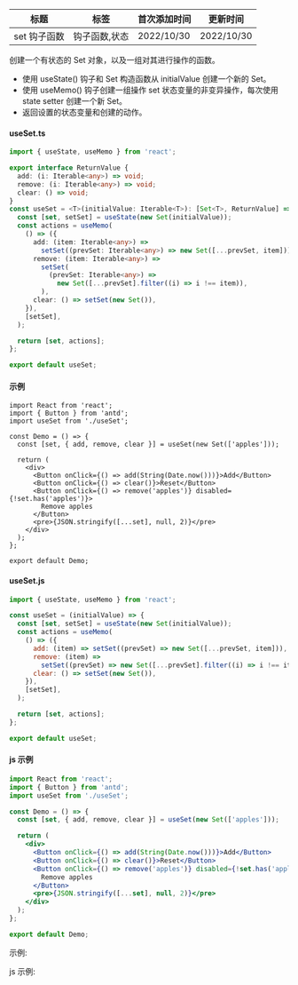 | 标题         | 标签          | 首次添加时间 | 更新时间   |
| ------------ | ------------- | ------------ | ---------- |
| set 钩子函数 | 钩子函数,状态 | 2022/10/30   | 2022/10/30 |

创建一个有状态的 Set 对象，以及一组对其进行操作的函数。

- 使用 useState() 钩子和 Set 构造函数从 initialValue 创建一个新的 Set。
- 使用 useMemo() 钩子创建一组操作 set 状态变量的非变异操作，每次使用 state setter 创建一个新 Set。
- 返回设置的状态变量和创建的动作。

#### useSet.ts

```ts
import { useState, useMemo } from 'react';

export interface ReturnValue {
  add: (i: Iterable<any>) => void;
  remove: (i: Iterable<any>) => void;
  clear: () => void;
}
const useSet = <T>(initialValue: Iterable<T>): [Set<T>, ReturnValue] => {
  const [set, setSet] = useState(new Set(initialValue));
  const actions = useMemo(
    () => ({
      add: (item: Iterable<any>) =>
        setSet((prevSet: Iterable<any>) => new Set([...prevSet, item])),
      remove: (item: Iterable<any>) =>
        setSet(
          (prevSet: Iterable<any>) =>
            new Set([...prevSet].filter((i) => i !== item)),
        ),
      clear: () => setSet(new Set()),
    }),
    [setSet],
  );

  return [set, actions];
};

export default useSet;
```

#### 示例

```tsx | pure
import React from 'react';
import { Button } from 'antd';
import useSet from './useSet';

const Demo = () => {
  const [set, { add, remove, clear }] = useSet(new Set(['apples']));

  return (
    <div>
      <Button onClick={() => add(String(Date.now()))}>Add</Button>
      <Button onClick={() => clear()}>Reset</Button>
      <Button onClick={() => remove('apples')} disabled={!set.has('apples')}>
        Remove apples
      </Button>
      <pre>{JSON.stringify([...set], null, 2)}</pre>
    </div>
  );
};

export default Demo;
```

#### useSet.js

```js
import { useState, useMemo } from 'react';

const useSet = (initialValue) => {
  const [set, setSet] = useState(new Set(initialValue));
  const actions = useMemo(
    () => ({
      add: (item) => setSet((prevSet) => new Set([...prevSet, item])),
      remove: (item) =>
        setSet((prevSet) => new Set([...prevSet].filter((i) => i !== item))),
      clear: () => setSet(new Set()),
    }),
    [setSet],
  );

  return [set, actions];
};

export default useSet;
```

#### js 示例

```jsx | pure
import React from 'react';
import { Button } from 'antd';
import useSet from './useSet';

const Demo = () => {
  const [set, { add, remove, clear }] = useSet(new Set(['apples']));

  return (
    <div>
      <Button onClick={() => add(String(Date.now()))}>Add</Button>
      <Button onClick={() => clear()}>Reset</Button>
      <Button onClick={() => remove('apples')} disabled={!set.has('apples')}>
        Remove apples
      </Button>
      <pre>{JSON.stringify([...set], null, 2)}</pre>
    </div>
  );
};

export default Demo;
```

示例:

<code src="./Demo.zh-CN.tsx"></code>

js 示例:

<code src="./js/Demo.zh-CN.jsx"></code>
